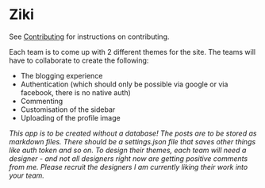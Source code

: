 # Ziki

See [Contributing](CONTRIBUTING.md) for instructions on contributing.

Each team is to come up with 2 different themes for the site. The teams will have to collaborate to create the following:

- The blogging experience
- Authentication (which should only be possible via google or via facebook, there is no native auth)
- Commenting
- Customisation of the sidebar
- Uploading of the profile image

*This app is to be created *without a database*! The posts are to be stored as markdown files.*
_There should be a settings.json file that saves other things like auth token and so on.
To design their themes, each team will need a designer - and not all designers right now are getting positive comments from me. Please recruit the designers I am currently liking their work into your team._
